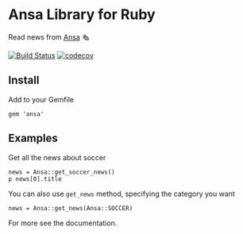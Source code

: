 # Ansa Library for Ruby

Read news from [Ansa](http://www.ansa.it) 🗞

[![Build Status](https://travis-ci.org/astagi/ruby-ansa.svg?branch=master)](https://travis-ci.org/astagi/ruby-ansa)
[![codecov](https://codecov.io/gh/astagi/ruby-ansa/branch/master/graph/badge.svg)](https://codecov.io/gh/astagi/ruby-ansa)

## Install

Add to your Gemfile

    gem 'ansa'

## Examples

Get all the news about soccer

    news = Ansa::get_soccer_news()
    p news[0].title

You can also use `get_news` method, specifying the category you want

    news = Ansa::get_news(Ansa::SOCCER)

For more see the documentation.
